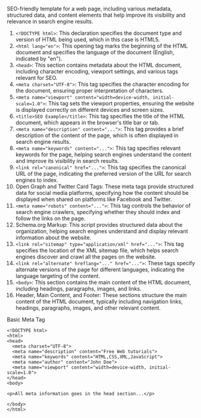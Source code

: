 SEO-friendly template for a web page, including various metadata, structured data, and content elements that help improve its visibility and relevance in search engine results.

1. `<!DOCTYPE html>`: This declaration specifies the document type and version of HTML being used, which in this case is HTML5.
2. `<html lang="en">`: This opening tag marks the beginning of the HTML document and specifies the language of the document (English, indicated by "en").
3. `<head>`: This section contains metadata about the HTML document, including character encoding, viewport settings, and various tags relevant for SEO.
4. `<meta charset="UTF-8">`: This tag specifies the character encoding for the document, ensuring proper interpretation of characters.
5. `<meta name="viewport" content="width=device-width, initial-scale=1.0">`: This tag sets the viewport properties, ensuring the website is displayed correctly on different devices and screen sizes.
6. `<title>SEO Example</title>`: This tag specifies the title of the HTML document, which appears in the browser's title bar or tab.
7. `<meta name="description" content="...">`: This tag provides a brief description of the content of the page, which is often displayed in search engine results.
8. `<meta name="keywords" content="...">`: This tag specifies relevant keywords for the page, helping search engines understand the content and improve its visibility in search results.
9. `<link rel="canonical" href="...">`: This tag specifies the canonical URL of the page, indicating the preferred version of the URL for search engines to index.
10. Open Graph and Twitter Card Tags: These meta tags provide structured data for social media platforms, specifying how the content should be displayed when shared on platforms like Facebook and Twitter.
11. `<meta name="robots" content="...">`: This tag controls the behavior of search engine crawlers, specifying whether they should index and follow the links on the page.
12. Schema.org Markup: This script provides structured data about the organization, helping search engines understand and display relevant information about the website.
13. `<link rel="sitemap" type="application/xml" href="...">`: This tag specifies the location of the XML sitemap file, which helps search engines discover and crawl all the pages on the website.
14. `<link rel="alternate" hreflang="..." href="...">`: These tags specify alternate versions of the page for different languages, indicating the language targeting of the content.
15. `<body>`: This section contains the main content of the HTML document, including headings, paragraphs, images, and links.
16. Header, Main Content, and Footer: These sections structure the main content of the HTML document, typically including navigation links, headings, paragraphs, images, and other relevant content.


Basic Meta Tag
```
<!DOCTYPE html>
<html>
<head>
  <meta charset="UTF-8">
  <meta name="description" content="Free Web tutorials">
  <meta name="keywords" content="HTML,CSS,XML,JavaScript">
  <meta name="author" content="John Doe">
  <meta name="viewport" content="width=device-width, initial-scale=1.0">
</head>
<body>

<p>All meta information goes in the head section...</p>

</body>
</html>
```

